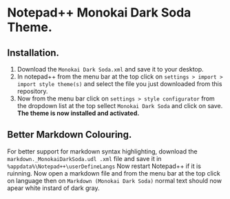 # Notepad++ Monokai Dark Soda Theme.

## Installation.
1. Download the ``Monokai Dark Soda.xml`` and save it to your desktop.
2. In notepad++ from the menu bar at the top click on ``settings > import > import style theme(s)`` and select the file you just downloaded from this repository.
3. Now from the menu bar click on ``settings > style configurator`` from the dropdown list at the top sellect ``Monokai Dark Soda`` and click on save.
**The theme is now installed and activated.**


## Better Markdown Colouring.
For better support for markdown syntax highlighting, download the ``markdown._MonokaiDarkSoda.udl .xml`` file and save it in ``%appdata%\Notepad++\userDefineLangs`` Now restart Notepad++ if it is ruinning.
Now open a markdown file and from the menu bar at the top click on language then on ``Markdown (Monokai Dark Soda)`` normal text should now apear white instard of dark gray.
